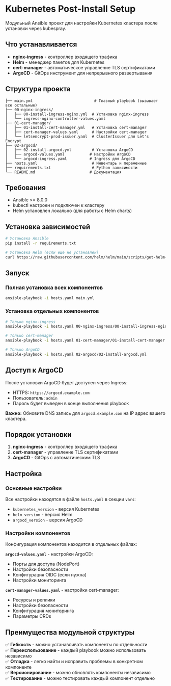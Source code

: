 # Kubernetes Post-Install Setup

Модульный Ansible проект для настройки Kubernetes кластера после установки через kubespray.

## Что устанавливается

- **nginx-ingress** - контроллер входящего трафика
- **Helm** - менеджер пакетов для Kubernetes
- **cert-manager** - автоматическое управление TLS сертификатами
- **ArgoCD** - GitOps инструмент для непрерывного развертывания

## Структура проекта

```
├── main.yml                           # Главный playbook (вызывает все остальные)
├── 00-nginx-ingress/
│   ├── 00-install-ingress-nginx.yml  # Установка nginx-ingress
│   └── ingress-nginx-controller-values.yaml
├── 01-cert-manager/
│   ├── 01-install-cert-manager.yml   # Установка cert-manager
│   ├── cert-manager-values.yaml      # Настройки cert-manager
│   └── letsencrypt-prod-issuer.yaml  # ClusterIssuer для Let's Encrypt
├── 02-argocd/
│   ├── 02-install-argocd.yml         # Установка ArgoCD
│   ├── argocd-values.yaml           # Настройки ArgoCD
│   └── argocd-ingress.yaml          # Ingress для ArgoCD
├── hosts.yaml                        # Инвентарь и переменные
├── requirements.txt                  # Python зависимости
└── README.md                        # Документация
```

## Требования

- Ansible >= 8.0.0
- kubectl настроен и подключен к кластеру
- Helm установлен локально (для работы с Helm charts)

## Установка зависимостей

```bash
# Установка Ansible
pip install -r requirements.txt

# Установка Helm (если еще не установлен)
curl https://raw.githubusercontent.com/helm/helm/main/scripts/get-helm-3 | bash
```

## Запуск

### Полная установка всех компонентов
```bash
ansible-playbook -i hosts.yaml main.yml
```

### Установка отдельных компонентов
```bash
# Только nginx-ingress
ansible-playbook -i hosts.yaml 00-nginx-ingress/00-install-ingress-nginx.yml

# Только cert-manager
ansible-playbook -i hosts.yaml 01-cert-manager/01-install-cert-manager.yml

# Только ArgoCD
ansible-playbook -i hosts.yaml 02-argocd/02-install-argocd.yml
```

## Доступ к ArgoCD

После установки ArgoCD будет доступен через Ingress:
- HTTPS: `https://argocd.example.com`
- Пользователь: `admin`
- Пароль будет выведен в конце выполнения playbook

**Важно:** Обновите DNS запись для `argocd.example.com` на IP адрес вашего кластера.

## Порядок установки

1. **nginx-ingress** - контроллер входящего трафика
2. **cert-manager** - управление TLS сертификатами  
3. **ArgoCD** - GitOps с автоматическим TLS

## Настройка

### Основные настройки
Все настройки находятся в файле `hosts.yaml` в секции `vars`:
- `kubernetes_version` - версия Kubernetes
- `helm_version` - версия Helm
- `argocd_version` - версия ArgoCD

### Настройки компонентов
Конфигурация компонентов находится в отдельных файлах:

**`argocd-values.yaml`** - настройки ArgoCD:
- Порты для доступа (NodePort)
- Настройки безопасности
- Конфигурация OIDC (если нужна)
- Настройки мониторинга

**`cert-manager-values.yaml`** - настройки cert-manager:
- Ресурсы и реплики
- Настройки безопасности
- Конфигурация мониторинга
- Параметры CRDs

## Преимущества модульной структуры

✅ **Гибкость** - можно устанавливать компоненты по отдельности  
✅ **Переиспользование** - каждый playbook можно использовать независимо  
✅ **Отладка** - легко найти и исправить проблемы в конкретном компоненте  
✅ **Версионирование** - можно обновлять компоненты независимо  
✅ **Тестирование** - можно тестировать каждый компонент отдельно
